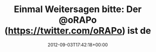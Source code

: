 ---
retweeted: false
source: <a href="http://itunes.apple.com/us/app/twitter/id409789998?mt=12" rel="nofollow">Twitter
  for Mac</a>
entities:
  hashtags:
  - text: Wohnung
    indices:
    - '107'
    - '115'
  - text: WG
    indices:
    - '118'
    - '121'
  - text: Leipzig
    indices:
    - '125'
    - '133'
  symbols: []
  user_mentions:
  - name: Rap
    screen_name: oRAPo
    indices:
    - '30'
    - '36'
    id_str: '102157232'
    id: '102157232'
  urls: []
display_text_range:
- '0'
- '134'
favorite_count: '0'
id_str: '242678921311703040'
truncated: false
retweet_count: '0'
id: '242678921311703040'
created_at: Mon Sep 03 17:42:18 +0000 2012
favorited: false
full_text: 'Einmal Weitersagen bitte: Der [@oRAPo](https://twitter.com/oRAPo) ist
  der beste Zimmer-Nachbar überhaupt &amp; sucht ab dem Herbst eine #Wohnung / #WG
  in #Leipzig.'
lang: de
tags:
- Wohnung
- WG
- Leipzig
- pesos/twitter
date: '2012-09-03T17:42:18+00:00'
src: https://twitter.com/bascht/status/242678921311703040
original_url: https://twitter.com/bascht/status/242678921311703040
type: twitter_tweet
text: 'Einmal Weitersagen bitte: Der [@oRAPo](https://twitter.com/oRAPo) ist der beste
  Zimmer-Nachbar überhaupt &amp; sucht ab dem Herbst eine #Wohnung / #WG in #Leipzig.'
title: 'Einmal Weitersagen bitte: Der @oRAPo (https://twitter.com/oRAPo) ist de'

---